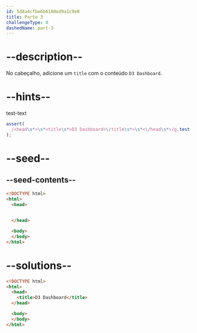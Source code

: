 ```yaml
---
id: 5d8a4cfbe6b6180ed9a1c9e0
title: Parte 3
challengeType: 0
dashedName: part-3
---
```


# --description--

No cabeçalho, adicione um `title` com o conteúdo `D3 Dashboard`.

# --hints--

test-text

```js
assert(
  /<head\s*>\s*<title\s*>D3 Dashboard<\/title\s*>\s*<\/head\s*>/g.test(code)
);
```

# --seed--

## --seed-contents--

```html
<!DOCTYPE html>
<html>
  <head>

  
  </head>

  <body>
  </body>
</html>
```

# --solutions--

```html
<!DOCTYPE html>
<html>
  <head>
    <title>D3 Dashboard</title>
  </head>

  <body>
  </body>
</html>
```

